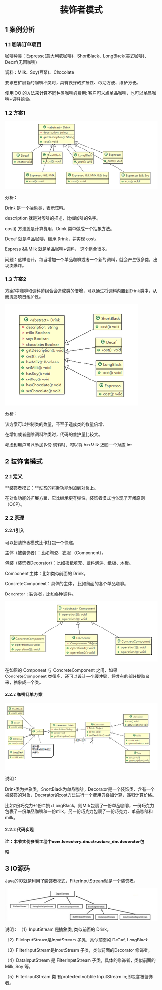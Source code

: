 <h1 style="text-align:center;">装饰者模式</h1>

## 1 案例分析

### 1.1 咖啡订单项目

咖啡种类：Espresso(意大利浓咖啡)、ShortBlack、LongBlack(美式咖啡)、Decaf(无因咖啡)

调料：Milk、Soy(豆浆)、Chocolate

要求在扩展新的咖啡种类时，具有良好的扩展性、改动方便、维护方便。

使用 OO 的方法来计算不同种类咖啡的费用:  客户可以点单品咖啡，也可以单品咖啡+调料组合。



### 1.2 方案1

![decorator_plan_1](./imgs/01_decorator_plan_1.png)

分析：

Drink 是一个抽象类，表示饮料。

description 就是对咖啡的描述，比如咖啡的名字。

cost() 方法就是计算费用，Drink 类中做成一个抽象方法。

Decaf 就是单品咖啡，继承 Drink，并实现 cost。

Espress && Milk 就是单品咖啡+调料， 这个组合很多。

问题：这样设计，每当增加一个单品咖啡或者一个新的调料，就会产生很多类，出现类爆炸。



### 1.3 方案2

方案1中咖啡和调料的组合会造成类的倍增，可以通过将调料内置到Drink类中，从而提高项目维护性。

![decorator_plan_2](./imgs/02_decoretor_plan_2.png)

分析：

该方案可以控制类的数量，不至于造成类的数量倍增。

在增加或者删除调料种类时，代码的维护量比较大。

考虑到用户可以添加多份 调料时，可以将 hasMilk 返回一个对应 int



## 2 装饰者模式

### 2.1 定义

**装饰者模式：**动态的将新功能附加到对象上。

在对象功能的扩展方面，它比继承更有弹性，装饰者模式也体现了开闭原则（OCP）。


### 2.2 原理

#### 2.2.1 引入

可以把装饰者模式比作打包一个快递。

主体（被装饰者）：比如陶瓷、衣服 （Component）。

包装（装饰者Decorator）：比如报纸填充、塑料泡沫、纸板、木板。

Component 主体：比如类似前面的 Drink。

ConcreteComponent：具体的主体， 比如前面的各个单品咖啡。

Decorator：装饰者，比如各种调料。

![decorator_principle](./imgs/03_decorator_principle.png)

在如图的 Component 与 ConcreteComponent 之间，如果 ConcreteComponent 类很多，还可以设计一个缓冲层，将共有的部分提取出来，抽象成一个类。

#### 2.2.2 咖啡订单方案

![decorator_coffee](./imgs/04_decorator_coffee.png)

说明：

Drink类为抽象类，ShortBlack为单品咖啡，Decorator是一个装饰类，含有一个被装饰的对象，Decorator的cost方法进行一个费用的叠加计算，递归计算价格。

比如2份巧克力+1份牛奶+LongBlack，则Milk包裹了一份单品咖啡，一份巧克力包裹了一份单品咖啡和一份milk，另一份巧克力包裹了一份巧克力、单品咖啡和milk。

#### 2.2.3 代码实现

**注：本节实例参看工程中com.lovestory.dm.structure_dm.decorator包**

略



##  3 IO源码

Java的IO就是利用了装饰者模式，FilterInputStream就是一个装饰者。

![decorator_io](./imgs/05_decorator_io.png)

说明：
（1）InputStream 是抽象类,  类似前面的 Drink。

（2）FileInputStream是InputStream  子类，类似前面的 DeCaf, LongBlack

（3）FilterInputStream是InputStream 子类，类似前面的Decorator 修饰者。

（4）DataInputStream  是 FilterInputStream  子类，具体的修饰者，类似前面的 Milk, Soy 等。

（5）FilterInputStream 类 有protected volatile InputStream in;即包含被装饰者。

